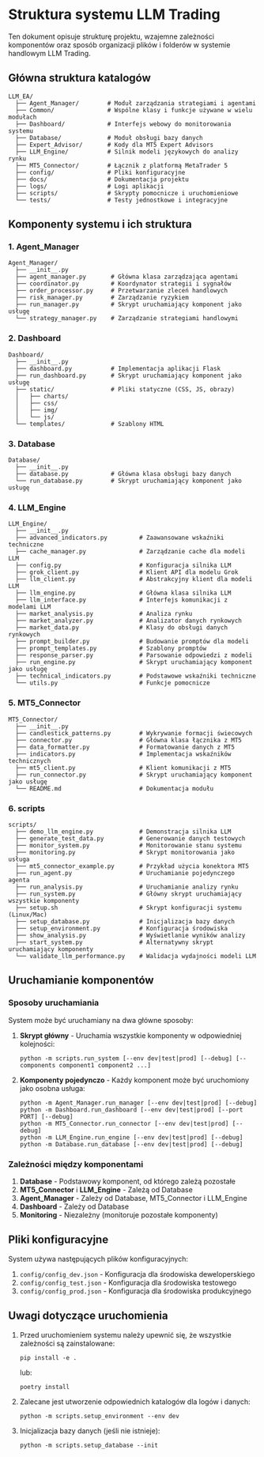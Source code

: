# Struktura systemu LLM Trading

Ten dokument opisuje strukturę projektu, wzajemne zależności komponentów oraz sposób organizacji plików i folderów w systemie handlowym LLM Trading.

## Główna struktura katalogów

```
LLM_EA/
  ├── Agent_Manager/        # Moduł zarządzania strategiami i agentami
  ├── Common/               # Wspólne klasy i funkcje używane w wielu modułach
  ├── Dashboard/            # Interfejs webowy do monitorowania systemu
  ├── Database/             # Moduł obsługi bazy danych
  ├── Expert_Advisor/       # Kody dla MT5 Expert Advisors
  ├── LLM_Engine/           # Silnik modeli językowych do analizy rynku
  ├── MT5_Connector/        # Łącznik z platformą MetaTrader 5
  ├── config/               # Pliki konfiguracyjne
  ├── docs/                 # Dokumentacja projektu
  ├── logs/                 # Logi aplikacji
  ├── scripts/              # Skrypty pomocnicze i uruchomieniowe
  └── tests/                # Testy jednostkowe i integracyjne
```

## Komponenty systemu i ich struktura

### 1. Agent_Manager

```
Agent_Manager/
  ├── __init__.py
  ├── agent_manager.py       # Główna klasa zarządzająca agentami
  ├── coordinator.py         # Koordynator strategii i sygnałów
  ├── order_processor.py     # Przetwarzanie zleceń handlowych
  ├── risk_manager.py        # Zarządzanie ryzykiem
  ├── run_manager.py         # Skrypt uruchamiający komponent jako usługę
  └── strategy_manager.py    # Zarządzanie strategiami handlowymi
```

### 2. Dashboard

```
Dashboard/
  ├── __init__.py
  ├── dashboard.py           # Implementacja aplikacji Flask 
  ├── run_dashboard.py       # Skrypt uruchamiający komponent jako usługę
  ├── static/                # Pliki statyczne (CSS, JS, obrazy)
  │   ├── charts/
  │   ├── css/
  │   ├── img/
  │   └── js/
  └── templates/             # Szablony HTML
```

### 3. Database

```
Database/
  ├── __init__.py
  ├── database.py            # Główna klasa obsługi bazy danych
  └── run_database.py        # Skrypt uruchamiający komponent jako usługę
```

### 4. LLM_Engine

```
LLM_Engine/
  ├── __init__.py
  ├── advanced_indicators.py         # Zaawansowane wskaźniki techniczne
  ├── cache_manager.py               # Zarządzanie cache dla modeli LLM
  ├── config.py                      # Konfiguracja silnika LLM
  ├── grok_client.py                 # Klient API dla modelu Grok
  ├── llm_client.py                  # Abstrakcyjny klient dla modeli LLM
  ├── llm_engine.py                  # Główna klasa silnika LLM
  ├── llm_interface.py               # Interfejs komunikacji z modelami LLM
  ├── market_analysis.py             # Analiza rynku
  ├── market_analyzer.py             # Analizator danych rynkowych
  ├── market_data.py                 # Klasy do obsługi danych rynkowych
  ├── prompt_builder.py              # Budowanie promptów dla modeli
  ├── prompt_templates.py            # Szablony promptów
  ├── response_parser.py             # Parsowanie odpowiedzi z modeli
  ├── run_engine.py                  # Skrypt uruchamiający komponent jako usługę
  ├── technical_indicators.py        # Podstawowe wskaźniki techniczne
  └── utils.py                       # Funkcje pomocnicze
```

### 5. MT5_Connector

```
MT5_Connector/
  ├── __init__.py
  ├── candlestick_patterns.py        # Wykrywanie formacji świecowych
  ├── connector.py                   # Główna klasa łącznika z MT5
  ├── data_formatter.py              # Formatowanie danych z MT5
  ├── indicators.py                  # Implementacja wskaźników technicznych
  ├── mt5_client.py                  # Klient komunikacji z MT5
  ├── run_connector.py               # Skrypt uruchamiający komponent jako usługę
  └── README.md                      # Dokumentacja modułu
```

### 6. scripts

```
scripts/
  ├── demo_llm_engine.py             # Demonstracja silnika LLM
  ├── generate_test_data.py          # Generowanie danych testowych
  ├── monitor_system.py              # Monitorowanie stanu systemu
  ├── monitoring.py                  # Skrypt monitorowania jako usługa
  ├── mt5_connector_example.py       # Przykład użycia konektora MT5
  ├── run_agent.py                   # Uruchamianie pojedynczego agenta
  ├── run_analysis.py                # Uruchamianie analizy rynku
  ├── run_system.py                  # Główny skrypt uruchamiający wszystkie komponenty
  ├── setup.sh                       # Skrypt konfiguracji systemu (Linux/Mac)
  ├── setup_database.py              # Inicjalizacja bazy danych
  ├── setup_environment.py           # Konfiguracja środowiska
  ├── show_analysis.py               # Wyświetlanie wyników analizy
  ├── start_system.py                # Alternatywny skrypt uruchamiający komponenty
  └── validate_llm_performance.py    # Walidacja wydajności modeli LLM
```

## Uruchamianie komponentów

### Sposoby uruchamiania

System może być uruchamiany na dwa główne sposoby:

1. **Skrypt główny** - Uruchamia wszystkie komponenty w odpowiedniej kolejności:
   ```
   python -m scripts.run_system [--env dev|test|prod] [--debug] [--components component1 component2 ...]
   ```

2. **Komponenty pojedynczo** - Każdy komponent może być uruchomiony jako osobna usługa:
   ```
   python -m Agent_Manager.run_manager [--env dev|test|prod] [--debug]
   python -m Dashboard.run_dashboard [--env dev|test|prod] [--port PORT] [--debug]
   python -m MT5_Connector.run_connector [--env dev|test|prod] [--debug]
   python -m LLM_Engine.run_engine [--env dev|test|prod] [--debug]
   python -m Database.run_database [--env dev|test|prod] [--debug]
   ```

### Zależności między komponentami

1. **Database** - Podstawowy komponent, od którego zależą pozostałe
2. **MT5_Connector** i **LLM_Engine** - Zależą od Database
3. **Agent_Manager** - Zależy od Database, MT5_Connector i LLM_Engine
4. **Dashboard** - Zależy od Database
5. **Monitoring** - Niezależny (monitoruje pozostałe komponenty)

## Pliki konfiguracyjne

System używa następujących plików konfiguracyjnych:

1. `config/config_dev.json` - Konfiguracja dla środowiska deweloperskiego
2. `config/config_test.json` - Konfiguracja dla środowiska testowego
3. `config/config_prod.json` - Konfiguracja dla środowiska produkcyjnego

## Uwagi dotyczące uruchomienia

1. Przed uruchomieniem systemu należy upewnić się, że wszystkie zależności są zainstalowane:
   ```
   pip install -e .
   ```
   lub:
   ```
   poetry install
   ```

2. Zalecane jest utworzenie odpowiednich katalogów dla logów i danych:
   ```
   python -m scripts.setup_environment --env dev
   ```

3. Inicjalizacja bazy danych (jeśli nie istnieje):
   ```
   python -m scripts.setup_database --init
   ``` 